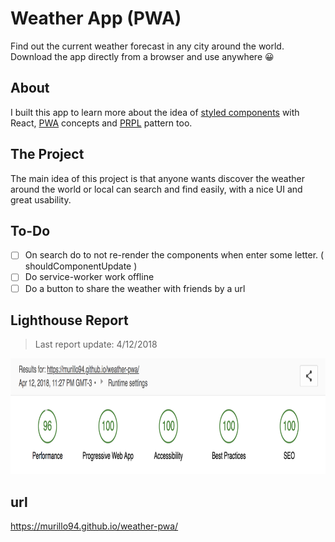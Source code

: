 # Weather App (PWA)

Find out the current weather forecast in any city around the world. Download the app directly from a browser and use anywhere 😀

## About

I built this app to learn more about the idea of [styled components](https://github.com/styled-components/styled-components) with React, [PWA](https://developers.google.com/web/progressive-web-apps/) concepts and [PRPL](https://developers.google.com/web/fundamentals/performance/prpl-pattern/) pattern too.

## The Project

The main idea of this project is that anyone wants discover the weather around the world or local can search and find easily, with a nice UI and great usability.

## To-Do

- [ ] On search do to not re-render the components when enter some letter. ( shouldComponentUpdate )
- [ ] Do service-worker work offline
- [ ] Do a button to share the weather with friends by a url

## Lighthouse Report

> Last report update: 4/12/2018

<img alt="Lighthouse Report" src="resources/lighthouse-report.png" height="185" width="100%" />

## url

https://murillo94.github.io/weather-pwa/
